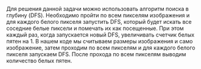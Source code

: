 Для решения данной задачи можно использовать алгоритм поиска в глубину (DFS). Необходимо пройти по всем пикселям изображения и для каждого белого пикселя запустить DFS, который будет искать все соседние белые пиксели и помечать их как посещенные. При этом каждый раз, когда запускается новый DFS, увеличивать счетчик белых пятен на 1. 
В нашем коде мы считываем размеры изображения и само изображение, затем проходим по всем пикселям и для каждого белого пикселя запускаем DFS. После прохода по всем пикселям выводим количество белых пятен.